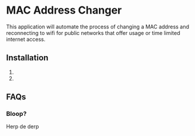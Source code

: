 # MAC Address Changer
This application will automate the process of changing a MAC address
and reconnecting to wifi for public networks that offer usage or time 
limited internet access.

## Installation

1. 
2.

## FAQs

### Bloop?
Herp de derp

